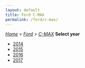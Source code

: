 ```yaml
---
layout: default
title: Ford C-MAX
permalink: /ford/c-max/
---
```

[*Home*](/) > [*Ford*](/ford/) > [*C-MAX*](/ford/c-max/)
**Select year**
- [2014](/ford/c-max/2014/)
- [2015](/ford/c-max/2015/)
- [2016](/ford/c-max/2016/)
- [2017](/ford/c-max/2017/)